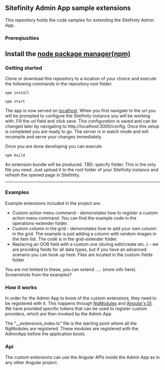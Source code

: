 ## Sitefinity Admin App sample extensions

This repository holds the code samples for extending the Sitefinity Admin App.

### Prereqiusities
Install the [node package manager(npm)](https://docs.npmjs.com/getting-started/installing-node)
---
### Getting started

Clone or download this repository to a location of your choice and execute the following commands in the repository root folder.
```
npm install
```
```
npm start
```
The app is now served on [localhost](http://localhost:3000). When you first navigate to the url you will be prompted to configure the Sitefinity instance you will be working with. Fill the url field and click save. This configuration is saved and can be changed later by navigating to http://localhost:3000/config. Once this setup is completed you are ready to go. The server is in watch mode and will recompile and serve your changes immediately.

Once you are done developing you can execute 
```
npm build
```
An extension bundle will be produced. TBD: specify folder. This is the only file you need. Just upload it to the root folder of your Sitefinity instance and refresh the opened page in Sitefinity.

---
### Examples

Example extensions included in the project are:
* Custom action menu command - demonstates how to register a custom action menu command. You can find the example code in the operations-extender folder.
* Custom column in the grid - demonstates how to add your own column in the grid. The example is just adding a column with random images in the item list. The code is in the grid-extender folder.
* Replacing an OOB field with a custom one (during edit/create etc..) - we are providing fields for all data types, but if you have an advanced scenario you can hook up here. Files are located in the custom-fields folder

You are not limited to these, you can extend ..... (more info here). Screenshots from the examples?

### How it works
In order for the Admin App to know of the custom extensions, they need to be registered with it. This happens through [NgModules](https://angular.io/guide/ngmodule) and [Angular's DI](https://angular.io/guide/dependency-injection). We have provided specific tokens that can be used to register custom providers, which are then invoked by the Admin App.

The "\_\_extensions_index.ts" file is the starting point where all the NgModules are registered. These modules are registered with the AdminApp before the application boots.

### Api

The custom extensions can use the Angular APIs inside the Admin App as in any other Angular project.

